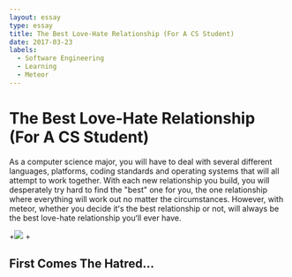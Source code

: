 ```yaml
---
layout: essay
type: essay
title: The Best Love-Hate Relationship (For A CS Student)
date: 2017-03-23
labels:
  - Software Engineering
  - Learning
  - Meteor
---
```


# The Best Love-Hate Relationship (For A CS Student)

As a computer science major, you will have to deal with several different languages, platforms, coding standards and operating systems that will all attempt to work together. With each new relationship you build, you will desperately try hard to find the "best" one for you, the one relationship where everything will work out no matter the circumstances. However, with meteor, whether you decide itʻs the best relationship or not, will always be the best love-hate relationship youʻll ever have. 

+<img class="ui centered small floated image" src="https://s-media-cache-ak0.pinimg.com/564x/9d/52/18/9d5218c32eac7ae78f693dec1bae8543.jpg">
 +

## First Comes The Hatred...

